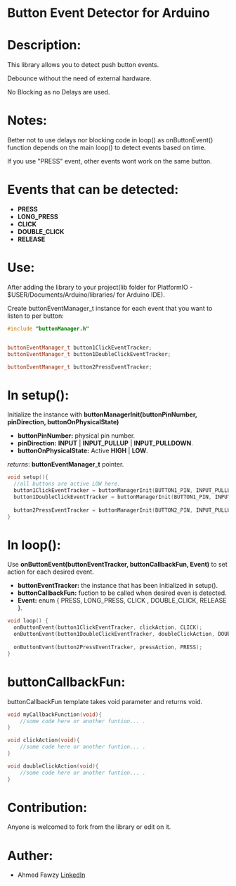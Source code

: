 # Button Event Detector for Arduino

# Description:
This library allows you to detect push button events.

Debounce without the need of external hardware.

No Blocking as no Delays are used.

# Notes:
Better not to use delays nor blocking code in loop() as onButtonEvent() function depends on the main loop() to detect events based on time.

If you use "PRESS" event, other events wont work on the same button.

# Events that can be detected:
- **PRESS**
- **LONG_PRESS**
- **CLICK**
- **DOUBLE_CLICK**
- **RELEASE**


# Use:

After adding the library to your project(lib folder for PlatformIO - $USER/Documents/Arduino/libraries/ for Arduino IDE).

Create buttonEventManager_t instance for each event that you want to listen to per button:
```c++
#include "buttonManager.h"


buttonEventManager_t button1ClickEventTracker;
buttonEventManager_t button1DoubleClickEventTracker;

buttonEventManager_t button2PressEventTracker;
```

# In setup():

Initialize the instance with **buttonManagerInit(buttonPinNumber, pinDirection, buttonOnPhysicalState)**

- **buttonPinNumber:** physical pin number.
- **pinDirection:** **INPUT** | **INPUT_PULLUP** | **INPUT_PULLDOWN**.
- **buttonOnPhysicalState:** Active **HIGH** | **LOW**.

*returns*: **buttonEventManager_t** pointer.

```c++
void setup(){   
  //all buttons are active LOW here.   
  button1ClickEventTracker = buttonManagerInit(BUTTON1_PIN, INPUT_PULLUP, LOW);
  button1DoubleClickEventTracker = buttonManagerInit(BUTTON1_PIN, INPUT_PULLUP, LOW);
  
  button2PressEventTracker = buttonManagerInit(BUTTON2_PIN, INPUT_PULLUP, LOW);
}
```

# In loop():

Use **onButtonEvent(buttonEventTracker, buttonCallbackFun, Event)** to set action for each desired event.

- **buttonEventTracker:** the instance that has been initialized in setup().
- **buttonCallbackFun:** fuction to be called when desired even is detected.
- **Event:** enum { PRESS, LONG_PRESS, CLICK , DOUBLE_CLICK, RELEASE }.

```c++
void loop() {
  onButtonEvent(button1ClickEventTracker, clickAction, CLICK);
  onButtonEvent(button1DoubleClickEventTracker, doubleClickAction, DOUBLE_CLICK);
  
  onButtonEvent(button2PressEventTracker, pressAction, PRESS);
}
```

# buttonCallbackFun:
buttonCallbackFun template takes void parameter and returns void.

```c++
void myCallbackFunction(void){
    //some code here or another funtion... .  
}

void clickAction(void){
    //some code here or another funtion... .
}

void doubleClickAction(void){
    //some code here or another funtion... .
}
```

# Contribution:
Anyone is welcomed to fork from the library or edit on it.

# Auther:
- Ahmed Fawzy [LinkedIn](https://www.linkedin.com/in/ahmed-fawzy-84a998133)
